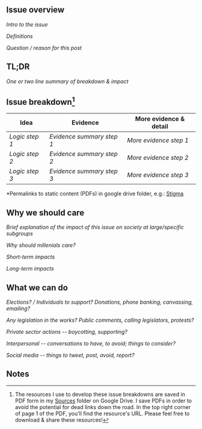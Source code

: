 Issue overview
-

*Intro to the issue*

*Definitions*

*Question / reason for this post*

TL;DR
-

*One or two line summary of breakdown & impact*

Issue breakdown[^1]
-

| Idea  | Evidence | More evidence & detail |
| ---           | ---           | --- |
| *Logic step 1*  | *Evidence summary step 1*  | *More evidence step 1* |
| *Logic step 2*  | *Evidence summary step 2*  | *More evidence step 2* |
| *Logic step 3*  | *Evidence summary step 3*  | *More evidence step 3* |

*Permalinks to static content (PDFs) in google drive folder, e.g.:
[Stigma](https://drive.google.com/open?id=1dEK6VvSY-27L61MC_iEAonExqRo60q0e)

Why we should care
-

*Brief explanation of the impact of this issue on society at large/specific subgroups*

*Why should millenials care?*

*Short-term impacts*

*Long-term impacts*

What we can do
-

*Elections? / Individuals to support? Donations, phone banking, canvassing, emailing?*

*Any legislation in the works? Public comments, calling legislators, protests?*

*Private sector actions -- boycotting, supporting?*

*Interpersonal -- conversations to have, to avoid; things to consider?*

*Social media -- things to tweet, post, avoid, report?*

Notes
- 

[^1]: The resources I use to develop these issue breakdowns are saved in PDF form in my [Sources](https://drive.google.com/open?id=1sILYzCXlqDw85Xy32z09_suQN8owSwi3) folder on Google Drive. I save PDFs in order to avoid the potential for dead links down the road. In the top right corner of page 1 of the PDF, you'll find the resource's URL. Please feel free to download & share these resources!
